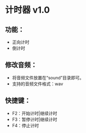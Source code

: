 # 计时器 v1.0

## 功能：
+ 正向计时
+ 倒计时

## 修改音频：
+ 将音频文件放置在“sound”目录即可。
+ 支持的音频文件格式：wav

## 快捷键：
+ F2：开始计时|继续计时
+ F3：暂停计时|继续计时
+ F4：停止计时
